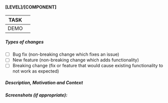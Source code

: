 #### [LEVEL]/[COMPONENT]
| TASK | <!--- [jira TASK ID](jiraURL) -->             |
| ---- | --------------------------------------------- |
| DEMO | <!--- [[LEVEL]/[COMPONENT]](zeit now URL) --> |

##### Types of changes
<!--- What types of changes does your code introduce? Put an `x` in all the boxes that apply: -->

- [ ] Bug fix (non-breaking change which fixes an issue)
- [ ] New feature (non-breaking change which adds functionality)
- [ ] Breaking change (fix or feature that would cause existing functionality to not work as expected)

##### Description, Motivation and Context
<!--- Describe your changes in detail -->
<!--- Why is this change required? What problem does it solve? -->

##### Screenshots (if appropriate):
